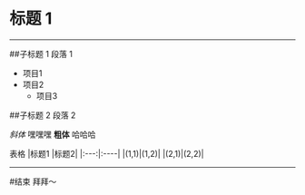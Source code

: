 # 标题 1
----------
##子标题 1
段落 1
- 项目1
- 项目2
	- 项目3

##子标题 2
段落 2

*斜体* 嘿嘿嘿
**粗体** 哈哈哈

表格
|标题1 |标题2|
|:---:|:----|
|(1,1)|(1,2)|
|(2,1)|(2,2)|

-------------
#结束
拜拜～
